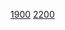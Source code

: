 [1900](https://codeforces.com/contest/2050/problem/G)
[2200](https://codeforces.com/contest/2033/problem/G)
